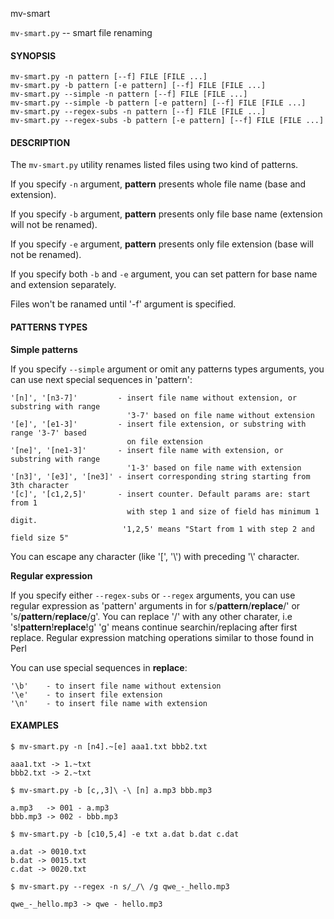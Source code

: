  mv-smart

`mv-smart.py` -- smart file renaming

#### SYNOPSIS
    mv-smart.py -n pattern [--f] FILE [FILE ...]
    mv-smart.py -b pattern [-e pattern] [--f] FILE [FILE ...]
    mv-smart.py --simple -n pattern [--f] FILE [FILE ...]
    mv-smart.py --simple -b pattern [-e pattern] [--f] FILE [FILE ...]
    mv-smart.py --regex-subs -n pattern [--f] FILE [FILE ...]
    mv-smart.py --regex-subs -b pattern [-e pattern] [--f] FILE [FILE ...]

#### DESCRIPTION

The `mv-smart.py` utility renames listed files using two kind of patterns.

If you specify `-n` argument, __pattern__ presents whole file name (base and extension).

If you specify `-b` argument, __pattern__ presents only file base name (extension
will not be renamed).

If you specify `-e` argument, __pattern__ presents only file extension (base will not
be renamed).

If you specify both `-b` and `-e` argument, you can set pattern for base name and
extension separately.

Files won't be ranamed until '-f' argument is specified.

#### PATTERNS TYPES

**Simple patterns**

If you specify `--simple` argument or omit any patterns types arguments, you can
use next special sequences in 'pattern':

    '[n]', '[n3-7]'         - insert file name without extension, or substring with range
                              '3-7' based on file name without extension
    '[e]', '[e1-3]'         - insert file extension, or substring with range '3-7' based
                              on file extension
    '[ne]', '[ne1-3]'       - insert file name with extension, or substring with range
                              '1-3' based on file name with extension
    '[n3]', '[e3]', '[ne3]' - insert corresponding string starting from 3th character
    '[c]', '[c1,2,5]'       - insert counter. Default params are: start from 1
                              with step 1 and size of field has minimum 1 digit.
                             '1,2,5' means "Start from 1 with step 2 and field size 5"
You can escape any character (like '[', '\\') with preceding '\\' character.

**Regular expression**

If you specify either `--regex-subs` or `--regex` arguments, you can use regular expression as 'pattern' arguments in for s/__pattern__/__replace__/' or 's/__pattern__/__replace__/g'. You can replace '/' with any other charater, i.e 's!__pattern__!__replace__!g'
'g' means continue searchin/replacing after first replace.
Regular expression matching operations similar to those found in Perl

You can use special sequences in __replace__:

    '\b'    - to insert file name without extension
    '\e'    - to insert file extension
    '\n'    - to insert file name with extension


#### EXAMPLES

`$ mv-smart.py -n [n4].~[e] aaa1.txt bbb2.txt`

    aaa1.txt -> 1.~txt
    bbb2.txt -> 2.~txt

`$ mv-smart.py -b [c,,3]\ -\ [n] a.mp3 bbb.mp3`

    a.mp3   -> 001 - a.mp3
    bbb.mp3 -> 002 - bbb.mp3

`$ mv-smart.py -b [c10,5,4] -e txt a.dat b.dat c.dat`

    a.dat -> 0010.txt
    b.dat -> 0015.txt
    c.dat -> 0020.txt

`$ mv-smart.py --regex -n s/_/\ /g qwe_-_hello.mp3`

    qwe_-_hello.mp3 -> qwe - hello.mp3

